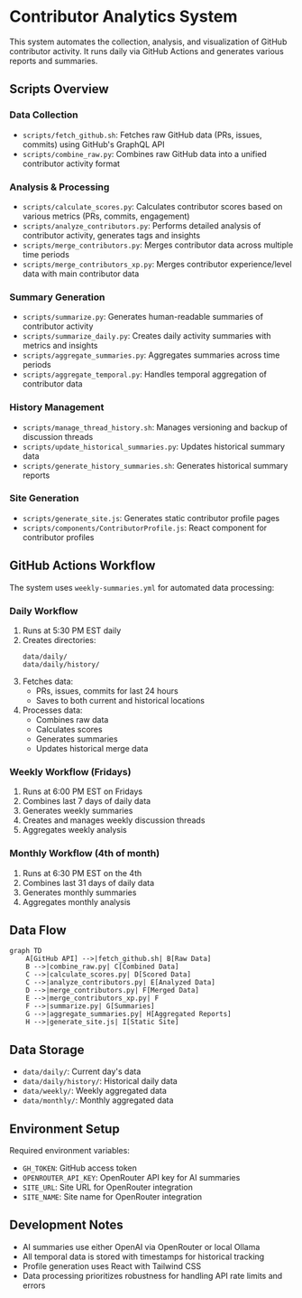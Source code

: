 # Contributor Analytics System

This system automates the collection, analysis, and visualization of GitHub contributor activity. It runs daily via GitHub Actions and generates various reports and summaries.

## Scripts Overview

### Data Collection
- `scripts/fetch_github.sh`: Fetches raw GitHub data (PRs, issues, commits) using GitHub's GraphQL API
- `scripts/combine_raw.py`: Combines raw GitHub data into a unified contributor activity format

### Analysis & Processing
- `scripts/calculate_scores.py`: Calculates contributor scores based on various metrics (PRs, commits, engagement)
- `scripts/analyze_contributors.py`: Performs detailed analysis of contributor activity, generates tags and insights
- `scripts/merge_contributors.py`: Merges contributor data across multiple time periods
- `scripts/merge_contributors_xp.py`: Merges contributor experience/level data with main contributor data

### Summary Generation
- `scripts/summarize.py`: Generates human-readable summaries of contributor activity
- `scripts/summarize_daily.py`: Creates daily activity summaries with metrics and insights
- `scripts/aggregate_summaries.py`: Aggregates summaries across time periods
- `scripts/aggregate_temporal.py`: Handles temporal aggregation of contributor data

### History Management
- `scripts/manage_thread_history.sh`: Manages versioning and backup of discussion threads
- `scripts/update_historical_summaries.py`: Updates historical summary data
- `scripts/generate_history_summaries.sh`: Generates historical summary reports

### Site Generation
- `scripts/generate_site.js`: Generates static contributor profile pages
- `scripts/components/ContributorProfile.js`: React component for contributor profiles

## GitHub Actions Workflow

The system uses `weekly-summaries.yml` for automated data processing:

### Daily Workflow
1. Runs at 5:30 PM EST daily
2. Creates directories:
   ```
   data/daily/
   data/daily/history/
   ```
3. Fetches data:
   - PRs, issues, commits for last 24 hours
   - Saves to both current and historical locations
4. Processes data:
   - Combines raw data
   - Calculates scores
   - Generates summaries
   - Updates historical merge data

### Weekly Workflow (Fridays)
1. Runs at 6:00 PM EST on Fridays
2. Combines last 7 days of daily data
3. Generates weekly summaries
4. Creates and manages weekly discussion threads
5. Aggregates weekly analysis

### Monthly Workflow (4th of month)
1. Runs at 6:30 PM EST on the 4th
2. Combines last 31 days of daily data
3. Generates monthly summaries
4. Aggregates monthly analysis

## Data Flow

```mermaid
graph TD
    A[GitHub API] -->|fetch_github.sh| B[Raw Data]
    B -->|combine_raw.py| C[Combined Data]
    C -->|calculate_scores.py| D[Scored Data]
    C -->|analyze_contributors.py| E[Analyzed Data]
    D -->|merge_contributors.py| F[Merged Data]
    E -->|merge_contributors_xp.py| F
    F -->|summarize.py| G[Summaries]
    G -->|aggregate_summaries.py| H[Aggregated Reports]
    H -->|generate_site.js| I[Static Site]
```

## Data Storage

- `data/daily/`: Current day's data
- `data/daily/history/`: Historical daily data
- `data/weekly/`: Weekly aggregated data
- `data/monthly/`: Monthly aggregated data

## Environment Setup

Required environment variables:
- `GH_TOKEN`: GitHub access token
- `OPENROUTER_API_KEY`: OpenRouter API key for AI summaries
- `SITE_URL`: Site URL for OpenRouter integration
- `SITE_NAME`: Site name for OpenRouter integration

## Development Notes

- AI summaries use either OpenAI via OpenRouter or local Ollama
- All temporal data is stored with timestamps for historical tracking
- Profile generation uses React with Tailwind CSS
- Data processing prioritizes robustness for handling API rate limits and errors
